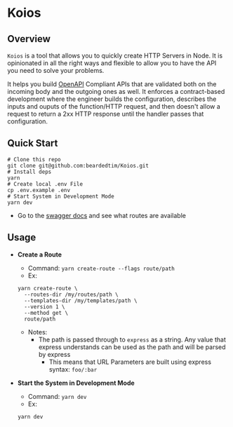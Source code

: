 # Koios

## Overview

`Koios` is a tool that allows you to quickly create HTTP Servers in Node.
It is opinionated in all the right ways and flexible to allow you to have
the API you need to solve your problems.

It helps you build [OpenAPI](https://swagger.io/specification/) Compliant APIs
that are validated both on the incoming body and the outgoing ones as well.
It enforces a contract-based development where the engineer builds the configuration,
describes the inputs and ouputs of the function/HTTP request, and then doesn't allow
a request to return a 2xx HTTP response until the handler passes that configuration.

## Quick Start

```shell
# Clone this repo
git clone git@github.com:beardedtim/Koios.git
# Install deps
yarn
# Create local .env File
cp .env.example .env
# Start System in Development Mode
yarn dev
```

- Go to the [swagger docs](http://localhost:5050/api-docs) and see what routes are available

## Usage

- **Create a Route**
  - Command: `yarn create-route --flags route/path`
  - Ex:
  ```shell
  yarn create-route \
    --routes-dir /my/routes/path \
    --templates-dir /my/templates/path \
    --version 1 \
    --method get \
    route/path
  ```
  - Notes:
    - The path is passed through to `express` as a string. Any value that
    express understands can be used as the path and will be parsed by express
      - This means that URL Parameters are built using express syntax: `foo/:bar`

- **Start the System in Development Mode**
  - Command: `yarn dev`
  - Ex:
  ```shell
  yarn dev
  ```